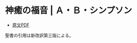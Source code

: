 # 神癒の福音 | Ａ・Ｂ・シンプソン

+ [原文PDF](https://www.cmalliance.org/resources/archives/downloads/simpson/the-gospel-of-healing.pdf)

聖書の引用は新改訳第三版による。
